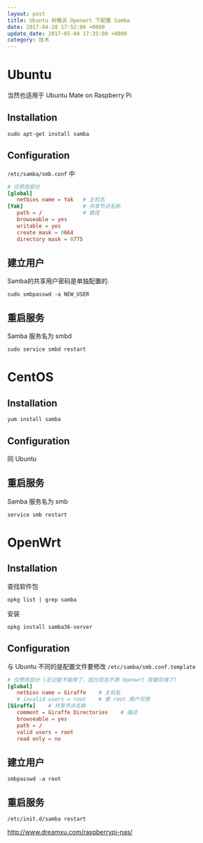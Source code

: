 ```yaml
---
layout: post
title: Ubuntu 树莓派 Openwrt 下配置 Samba
date: 2017-04-28 17:52:00 +0800
update_date: 2017-05-04 17:35:00 +0800
category: 技术
---
```

# Ubuntu

当然也适用于 Ubuntu Mate on Raspberry Pi

## Installation

`sudo apt-get install samba`

## Configuration

`/etc/samba/smb.conf` 中

```conf
# 仅修改部分
[global]
   netbios name = Yak   # 主机名
[Yak]                   # 共享节点名称
   path = /             # 路径
   browseable = yes
   writable = yes
   create mask = 0664
   directory mask = 0775
```

## 建立用户

Samba的共享用户密码是单独配置的.

`sudo smbpasswd -a NEW_USER`

## 重启服务

Samba 服务名为 smbd

 `sudo service smbd restart`

# CentOS

## Installation

`yum install samba`

## Configuration

同 Ubuntu

## 重启服务

Samba 服务名为 smb

`service smb restart`


# OpenWrt

## Installation

查找软件包

`opkg list | grep samba`

安装

`opkg install samba36-server`

## Configuration

与 Ubuntu 不同的是配置文件要修改 `/etc/samba/smb.conf.template`

```conf
# 仅修改部分 (忘记能不能用了，因为现在不用 Openwrt 挂载存储了)
[global]
   netbios name = Giraffe    # 主机名
   # invalid users = root    # 使 root 用户可用
[Giraffe]    # 共享节点名称
   comment = Giraffe Directories    # 描述
   browseable = yes
   path = /
   valid users = root
   read only = no
```

## 建立用户

`smbpasswd -a root`

## 重启服务

 `/etc/init.d/samba restart`


 http://www.dreamxu.com/raspberrypi-nas/
